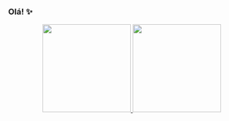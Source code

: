 ### Olá! ✨

<div align="center">
  <a href="https://github.com/jo-pagliarin">
  <img height="180em" src="https://github-readme-stats.vercel.app/api?username=jo-pagliarin&show_icons=true&theme=dracula&include_all_commits=true&count_private=true"/>
  <img height="180em" src="https://github-readme-stats.vercel.app/api/top-langs/?username=jo-pagliarin&layout=compact&langs_count=7&theme=dracula"/>
</div>
<div style="display: inline_block"><br>
  
</div>
